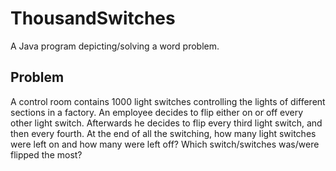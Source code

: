 # ThousandSwitches
A Java program depicting/solving a word problem.

## Problem
 A control room contains 1000 light switches controlling the lights
 of different sections in a factory. An employee decides to flip
 either on or off every other light switch. Afterwards he decides
 to flip every third light switch, and then every fourth.
 At the end of all the switching, how many light switches were left on
 and how many were left off?
 Which switch/switches was/were flipped the most?
